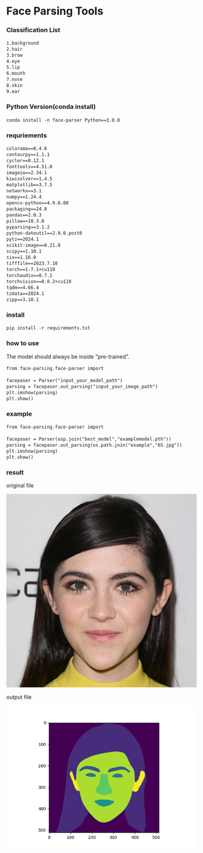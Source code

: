 # Face Parsing Tools
### Classification List
    1.background
    2.hair
    3.brow
    4.eye
    5.lip
    6.mouth
    7.nose
    8.skin
    9.ear

### Python Version(conda install)
```commandline
conda install -n face-parser Python==3.8.0
```

### requriements
```commandline
colorama==0.4.6
contourpy==1.1.1
cycler==0.12.1
fonttools==4.51.0
imageio==2.34.1
kiwisolver==1.4.5
matplotlib==3.7.5
networkx==3.1
numpy==1.24.4
opencv-python==4.9.0.80
packaging==24.0
pandas==2.0.3
pillow==10.3.0
pyparsing==3.1.2
python-dateutil==2.9.0.post0
pytz==2024.1
scikit-image==0.21.0
scipy==1.10.1
six==1.16.0
tifffile==2023.7.10
torch==1.7.1+cu110
torchaudio==0.7.2
torchvision==0.8.2+cu110
tqdm==4.66.4
tzdata==2024.1
zipp==3.18.1
```

### install
```commandline
pip install -r requirements.txt
```

### how to use
The model should always be inside "pre-trained".
```commandline
from face-parsing.face-parser import 

facepaser = Parser("input_your_model_path")
parsing = facepaser.out_parsing("input_your_image_path")
plt.imshow(parsing)
plt.show()
```

### example
```commandline
from face-parsing.face-parser import 

facepaser = Parser(osp.join("best_model","examplemodel.pth"))
parsing = facepaser.out_parsing(os.path.join("example","65.jpg"))
plt.imshow(parsing)
plt.show()
```
### result
original file

<img src="example/65.jpg" width = 512, height = 512 >

output file

<img src="example/Figure_1.png" width = 512>
